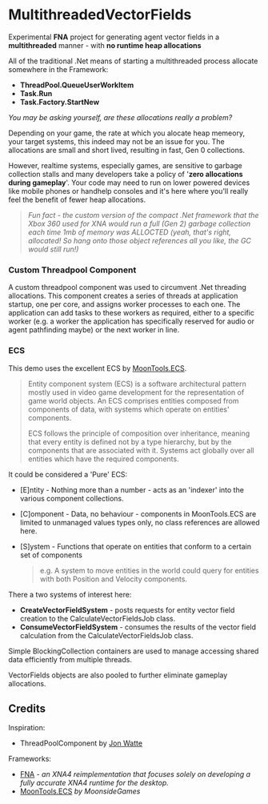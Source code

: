 # MultithreadedVectorFields

Experimental **FNA** project for generating agent vector fields in a **multithreaded** manner - with **no runtime heap allocations**

All of the traditional .Net means of starting a multithreaded process allocate somewhere in the Framework:
- **ThreadPool.QueueUserWorkItem**
- **Task.Run**
- **Task.Factory.StartNew**

_You may be asking yourself, are these allocations _really_ a problem?_

Depending on your game, the rate at which you alocate heap memeory, your target systems, this indeed may not be an issue for you. The allocations are small and short lived, resulting in fast, Gen 0 collections. 

However, realtime systems, especially games, are sensitive to garbage collection stalls and many developers take a policy of '**zero allocations during gameplay**'. Your code may need to run on lower powered devices like mobile phones or handhelp consoles and it's here where you'll really feel the benefit of fewer heap allocations.

> _Fun fact - the custom version of the compact .Net framework that the Xbox 360 used for XNA would run a full (Gen 2) garbage collection 
each time 1mb of memory was ALLOCTED (yeah, that's right, allocated! So hang onto those object references all you like, the GC would 
still run!)_

### Custom Threadpool Component

A custom threadpool component was used to circumvent .Net threading allocations. This component creates a series of threads at application startup, one per core, and assigns worker processes to each one. The application can add tasks to these workers as required, either to a specific worker (e.g. a worker the application has specifically reserved for audio or agent pathfinding maybe) or the next worker in line.

### ECS 

This demo uses the excellent ECS by [MoonTools.ECS](https://gitea.moonside.games/MoonsideGames/MoonTools.ECS).

> Entity component system (ECS) is a software architectural pattern mostly used in video game development for the representation of game world objects. An ECS comprises entities composed from components of data, with systems which operate on entities' components.
> 
> ECS follows the principle of composition over inheritance, meaning that every entity is defined not by a type hierarchy, but by the components that are associated with it. Systems act globally over all entities which have the required components. 

It could be considered a 'Pure' ECS:
- [E]ntity - Nothing more than a number - acts as an 'indexer' into the various component collections.
- [C]omponent - Data, no behaviour - components in MoonTools.ECS are limited to unmanaged values types only, no class references are allowed here.
- [S]ystem - Functions that operate on entities that conform to a certain set of components
  
  > e.g. A system to move entities in the world could query for entities with both Position and Velocity components.
  
There a two systems of interest here: 
- **CreateVectorFieldSystem** - posts requests for entity vector field creation to the CalculateVectorFieldsJob class.
- **ConsumeVectorFieldSystem** - consumes the results of the vector field calculation from the CalculateVectorFieldsJob class.

Simple BlockingCollection<T> containers are used to manage accessing shared data efficiently from multiple threads.

VectorFields objects are also pooled to further eliminate gameplay allocations.

## Credits

Inspiration:
- ThreadPoolComponent by [Jon Watte](http://www.enchantedage.com/)

Frameworks:
- [FNA](https://github.com/FNA-XNA/FNA) - _an XNA4 reimplementation that focuses solely on developing a fully accurate XNA4 runtime for the desktop._
- [MoonTools.ECS](https://gitea.moonside.games/MoonsideGames/MoonTools.ECS) _by MoonsideGames_
